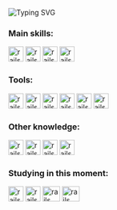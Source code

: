 ![Typing SVG](https://readme-typing-svg.herokuapp.com/?color=AguilaDavid&size=35&center=true&vCenter=true&width=1000&lines=Hello,+my+name+is+David+Diaz;I'm+21+years+old;I+study+Electrical+and+computer+engineering;Be+Welcome!+)

### Main skills:

<img src="https://cdn.jsdelivr.net/gh/devicons/devicon/icons/cplusplus/cplusplus-original.svg" alt="rails" width="30" height="30" style="max-width:100%;"></img>
<img src="https://cdn.jsdelivr.net/gh/devicons/devicon/icons/csharp/csharp-original.svg" alt="rails" width="30" height="30" style="max-width:100%;"></img>
<img src="https://cdn.jsdelivr.net/gh/devicons/devicon/icons/c/c-original.svg" alt="rails" width="30" height="30" style="max-width:100%;"></img>
<img src="https://cdn.jsdelivr.net/gh/devicons/devicon/icons/matlab/matlab-original.svg" alt="rails" width="30" height="30" style="max-width:100%;"></img>
          
### Tools:
<img src="https://cdn.jsdelivr.net/gh/devicons/devicon/icons/vscode/vscode-original.svg" alt="rails" width="30" height="30" style="max-width:100%;"></img>
<img src="https://cdn.jsdelivr.net/gh/devicons/devicon/icons/qt/qt-original.svg" alt="rails" width="30" height="30" style="max-width:100%;"></img>
<img src="https://cdn.jsdelivr.net/gh/devicons/devicon/icons/visualstudio/visualstudio-plain.svg" alt="rails" width="30" height="30" style="max-width:100%;"></img>
<img src="https://cdn.jsdelivr.net/gh/devicons/devicon/icons/windows8/windows8-original.svg" alt="rails" width="30" height="30" style="max-width:100%;"></img>
<img src="https://cdn.jsdelivr.net/gh/devicons/devicon/icons/github/github-original.svg" alt="rails" width="30" height="30" style="max-width:100%;"></img>
<img src="https://cdn.jsdelivr.net/gh/devicons/devicon/icons/sourcetree/sourcetree-original.svg" alt="rails" width="30" height="30" style="max-width:100%;"></img>

### Other knowledge:
<img src="https://cdn.jsdelivr.net/gh/devicons/devicon/icons/inkscape/inkscape-original.svg" alt="rails" width="30" height="30" style="max-width:100%;"></img>
<img src="https://cdn.jsdelivr.net/gh/devicons/devicon/icons/arduino/arduino-original.svg" alt="rails" width="30" height="30" style="max-width:100%;"></img>
<img src="https://cdn.jsdelivr.net/gh/devicons/devicon/icons/linux/linux-original.svg" alt="rails" width="30" height="30" style="max-width:100%;"></img>
<img src="https://img.utdstc.com/icon/dd0/63d/dd063d7a281981d84172c7886769c5913ab267b894cecae00fb600d47200fe3a:200" alt="rails" width="30" height="30" style="max-width:100%;"></img>

### Studying in this moment:
<img src="https://cdn.jsdelivr.net/gh/devicons/devicon/icons/postgresql/postgresql-original.svg" alt="rails" width="30" height="30" style="max-width:100%;"></img>
<img src="https://cdn.jsdelivr.net/gh/devicons/devicon/icons/python/python-original.svg" alt="rails" width="30" height="30" style="max-width:100%;"></img>
<img src="https://upload.wikimedia.org/wikipedia/commons/8/87/Sql_data_base_with_logo.png" alt="rails" width="35" height="30" style="max-width:100%;"></img>
<img src="https://play-lh.googleusercontent.com/VIpd7Bc4mnkfzlRfhF5tZDmTmE-JjGVkhclaRS_xAPcIQNaiJF0dW3STSkOz0oTx4g0" alt="rails" width="35" height="30" style="max-width:100%;"></img>
